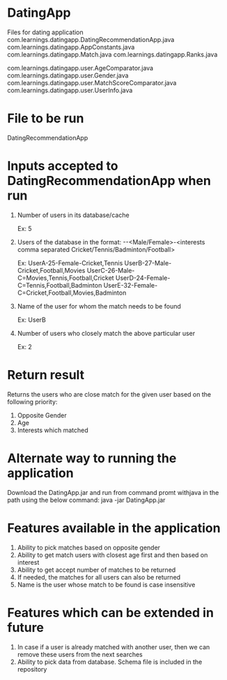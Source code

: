 # DatingApp
Files for dating application 
com.learnings.datingapp.DatingRecommendationApp.java
com.learnings.datingapp.AppConstants.java
com.learnings.datingapp.Match.java
com.learnings.datingapp.Ranks.java

com.learnings.datingapp.user.AgeComparator.java
com.learnings.datingapp.user.Gender.java
com.learnings.datingapp.user.MatchScoreComparator.java
com.learnings.datingapp.user.UserInfo.java


# File to be run
DatingRecommendationApp

# Inputs accepted to DatingRecommendationApp when run

1. Number of users in its database/cache <p>
 Ex: 5
2. Users of the database in the format: <name>-<age>-<Male/Female>-<interests comma separated Cricket/Tennis/Badminton/Football> <p>
  Ex: UserA-25-Female-Cricket,Tennis
      UserB-27-Male-Cricket,Football,Movies
      UserC-26-Male-C=Movies,Tennis,Football,Cricket
      UserD-24-Female-C=Tennis,Football,Badminton
      UserE-32-Female-C=Cricket,Football,Movies,Badminton

3. Name of the user for whom the match needs to be found <p>
Ex: UserB
4. Number of users who closely match the above particular user <p>
Ex: 2

# Return result
  Returns the users who are close match for the given user based on the following priority: <p>
  1. Opposite Gender
  2. Age
  3. Interests which matched
  

# Alternate way to running the application
Download the DatingApp.jar and run from command promt withjava in the path using the below command:
java -jar DatingApp.jar

# Features available in the application

1. Ability to pick matches based on opposite gender
2. Ability to get match users with closest age first and then based on interest
3. Ability to get accept number of matches to be returned
4. If needed, the matches for all users can also be returned
5. Name is the user whose match to be found is case insensitive

# Features which can be extended in future
1. In case if a user is already matched with another user, then we can remove these users from the next searches
2. Ability to pick data from database. Schema file is included in the repository

